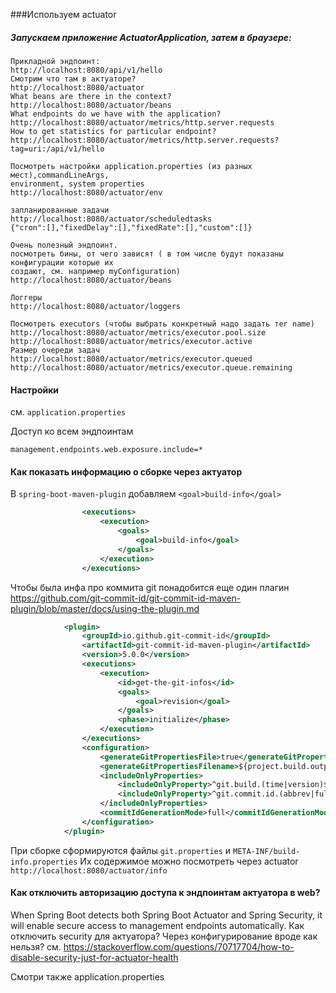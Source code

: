 ###Используем actuator

##### Запускаем приложение ActuatorApplication, затем в браузере:

```
Прикладной эндпоинт:
http://localhost:8080/api/v1/hello
Смотрим что там в актуаторе?
http://localhost:8080/actuator
What beans are there in the context?
http://localhost:8080/actuator/beans
What endpoints do we have with the application?
http://localhost:8080/actuator/metrics/http.server.requests
How to get statistics for particular endpoint?
http://localhost:8080/actuator/metrics/http.server.requests?tag=uri:/api/v1/hello

Посмотреть настройки application.properties (из разных мест),commandLineArgs,
environment, system properties
http://localhost:8080/actuator/env

запланированные задачи
http://localhost:8080/actuator/scheduledtasks
{"cron":[],"fixedDelay":[],"fixedRate":[],"custom":[]}

Очень полезный эндпоинт.
посмотреть бины, от чего зависят ( в том числе будут показаны конфигурации которые их 
создают, см. например myConfiguration)
http://localhost:8080/actuator/beans 

Логгеры
http://localhost:8080/actuator/loggers

Посмотреть executors (чтобы выбрать конкретный надо задать тег name)
http://localhost:8080/actuator/metrics/executor.pool.size
http://localhost:8080/actuator/metrics/executor.active
Размер очереди задач
http://localhost:8080/actuator/metrics/executor.queued
http://localhost:8080/actuator/metrics/executor.queue.remaining

```

#### Настройки 
см. ```application.properties```

Доступ ко всем эндпоинтам
```
management.endpoints.web.exposure.include=*
```

#### Как показать информацию о сборке через актуатор

В ```spring-boot-maven-plugin``` добавляем ```<goal>build-info</goal>```
```xml
                <executions>
                    <execution>
                        <goals>
                            <goal>build-info</goal>
                        </goals>
                    </execution>
                </executions>

```

Чтобы была инфа про коммита git понадобится еще один плагин
https://github.com/git-commit-id/git-commit-id-maven-plugin/blob/master/docs/using-the-plugin.md
```xml
            <plugin>
                <groupId>io.github.git-commit-id</groupId>
                <artifactId>git-commit-id-maven-plugin</artifactId>
                <version>5.0.0</version>
                <executions>
                    <execution>
                        <id>get-the-git-infos</id>
                        <goals>
                            <goal>revision</goal>
                        </goals>
                        <phase>initialize</phase>
                    </execution>
                </executions>
                <configuration>
                    <generateGitPropertiesFile>true</generateGitPropertiesFile>
                    <generateGitPropertiesFilename>${project.build.outputDirectory}/git.properties</generateGitPropertiesFilename>
                    <includeOnlyProperties>
                        <includeOnlyProperty>^git.build.(time|version)$</includeOnlyProperty>
                        <includeOnlyProperty>^git.commit.id.(abbrev|full)$</includeOnlyProperty>
                    </includeOnlyProperties>
                    <commitIdGenerationMode>full</commitIdGenerationMode>
                </configuration>
            </plugin>
```

При сборке сформируются файлы ```git.properties``` и ```META-INF/build-info.properties```
Их содержимое можно посмотреть через actuator ```http://localhost:8080/actuator/info```

#### Как отключить авторизацию доступа к эндпоинтам актуатора в web?
When Spring Boot detects both Spring Boot Actuator and Spring Security, it will enable
secure access to management endpoints automatically. 
Как отключить security для актуатора? Через конфигурирование вроде как нельзя?
см. https://stackoverflow.com/questions/70717704/how-to-disable-security-just-for-actuator-health


Смотри также application.properties